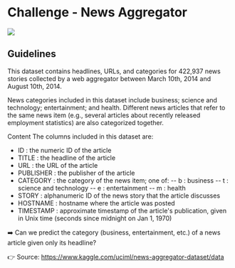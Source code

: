 # Challenge - News Aggregator

![](https://images.unsplash.com/photo-1504711434969-e33886168f5c?ixlib=rb-1.2.1&ixid=eyJhcHBfaWQiOjEyMDd9&auto=format&fit=crop&w=1500&q=80)

## Guidelines
This dataset contains headlines, URLs, and categories for 422,937 news stories collected by a web aggregator between March 10th, 2014 and August 10th, 2014.

News categories included in this dataset include business; science and technology; entertainment; and health. Different news articles that refer to the same news item (e.g., several articles about recently released employment statistics) are also categorized together.

Content
The columns included in this dataset are:

- ID : the numeric ID of the article
- TITLE : the headline of the article
- URL : the URL of the article
- PUBLISHER : the publisher of the article
- CATEGORY : the category of the news item; one of: 
        -- b : business 
        -- t : science and technology 
        -- e : entertainment 
        -- m : health
- STORY : alphanumeric ID of the news story that the article discusses
- HOSTNAME : hostname where the article was posted
- TIMESTAMP : approximate timestamp of the article's publication, given in Unix time (seconds since midnight on Jan 1, 1970)

➡️ Can we predict the category (business, entertainment, etc.) of a news article given only its headline?


👉 Source: https://www.kaggle.com/uciml/news-aggregator-dataset/data